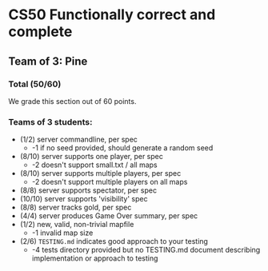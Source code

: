 # CS50 Functionally correct and complete
## Team of 3: Pine

### Total (50/60)

We grade this section out of 60 points.

### Teams of 3 students:

  * (1/2) server commandline, per spec
    - -1 if no seed provided, should generate a random seed
  * (8/10) server supports one player, per spec
    - -2 doesn't support small.txt / all maps
  * (8/10) server supports multiple players, per spec
    - -2 doesn't support multiple players on all maps
  * (8/8) server supports spectator, per spec
  * (10/10) server supports 'visibility' spec
  * (8/8) server tracks gold, per spec
  * (4/4) server produces Game Over summary, per spec
  * (1/2) new, valid, non-trivial mapfile
    - -1 invalid map size
  * (2/6) `TESTING.md` indicates good approach to your testing
    - -4 tests directory provided but no TESTING.md document describing implementation or approach to testing
